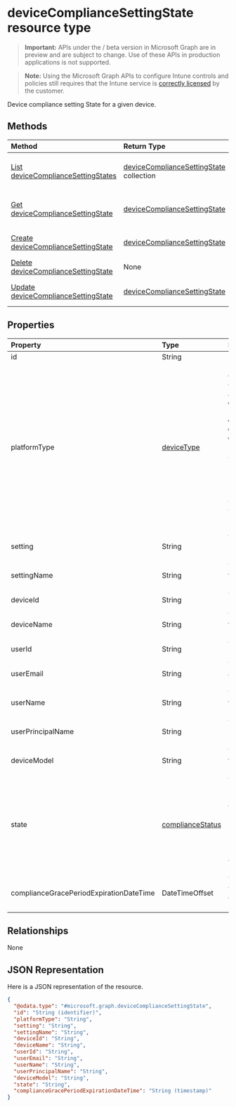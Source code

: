 ﻿# deviceComplianceSettingState resource type

> **Important:** APIs under the / beta version in Microsoft Graph are in preview and are subject to change. Use of these APIs in production applications is not supported.

> **Note:** Using the Microsoft Graph APIs to configure Intune controls and policies still requires that the Intune service is [correctly licensed](https://go.microsoft.com/fwlink/?linkid=839381) by the customer.

Device compliance setting State for a given device.
## Methods
|Method|Return Type|Description|
|:---|:---|:---|
|[List deviceComplianceSettingStates](../api/intune-deviceconfig-devicecompliancesettingstate-list.md)|[deviceComplianceSettingState](../resources/intune-deviceconfig-devicecompliancesettingstate.md) collection|List properties and relationships of the [deviceComplianceSettingState](../resources/intune-deviceconfig-devicecompliancesettingstate.md) objects.|
|[Get deviceComplianceSettingState](../api/intune-deviceconfig-devicecompliancesettingstate-get.md)|[deviceComplianceSettingState](../resources/intune-deviceconfig-devicecompliancesettingstate.md)|Read properties and relationships of the [deviceComplianceSettingState](../resources/intune-deviceconfig-devicecompliancesettingstate.md) object.|
|[Create deviceComplianceSettingState](../api/intune-deviceconfig-devicecompliancesettingstate-create.md)|[deviceComplianceSettingState](../resources/intune-deviceconfig-devicecompliancesettingstate.md)|Create a new [deviceComplianceSettingState](../resources/intune-deviceconfig-devicecompliancesettingstate.md) object.|
|[Delete deviceComplianceSettingState](../api/intune-deviceconfig-devicecompliancesettingstate-delete.md)|None|Deletes a [deviceComplianceSettingState](../resources/intune-deviceconfig-devicecompliancesettingstate.md).|
|[Update deviceComplianceSettingState](../api/intune-deviceconfig-devicecompliancesettingstate-update.md)|[deviceComplianceSettingState](../resources/intune-deviceconfig-devicecompliancesettingstate.md)|Update the properties of a [deviceComplianceSettingState](../resources/intune-deviceconfig-devicecompliancesettingstate.md) object.|

## Properties
|Property|Type|Description|
|:---|:---|:---|
|id|String|Key of the entity|
|platformType|[deviceType](../resources/intune-deviceconfig-devicetype.md)|Device platform type. Possible values are: `desktop`, `windowsRT`, `winMO6`, `nokia`, `windowsPhone`, `mac`, `winCE`, `winEmbedded`, `iPhone`, `iPad`, `iPod`, `android`, `iSocConsumer`, `unix`, `macMDM`, `holoLens`, `surfaceHub`, `androidForWork`, `androidEnterprise`, `blackberry`, `palm`, `unknown`.|
|setting|String|The setting class name and property name.|
|settingName|String|The Setting Name that is being reported|
|deviceId|String|The Device Id that is being reported|
|deviceName|String|The Device Name that is being reported|
|userId|String|The user Id that is being reported|
|userEmail|String|The User email address that is being reported|
|userName|String|The User Name that is being reported|
|userPrincipalName|String|The User PrincipalName that is being reported|
|deviceModel|String|The device model that is being reported|
|state|[complianceStatus](../resources/intune-shared-compliancestatus.md)|The compliance state of the setting. Possible values are: `unknown`, `notApplicable`, `compliant`, `remediated`, `nonCompliant`, `error`, `conflict`, `notAssigned`.|
|complianceGracePeriodExpirationDateTime|DateTimeOffset|The DateTime when device compliance grace period expires|

## Relationships
None
## JSON Representation
Here is a JSON representation of the resource.
<!-- {
  "blockType": "resource",
  "keyProperty": "id",
  "@odata.type": "microsoft.graph.deviceComplianceSettingState"
}
-->
``` json
{
  "@odata.type": "#microsoft.graph.deviceComplianceSettingState",
  "id": "String (identifier)",
  "platformType": "String",
  "setting": "String",
  "settingName": "String",
  "deviceId": "String",
  "deviceName": "String",
  "userId": "String",
  "userEmail": "String",
  "userName": "String",
  "userPrincipalName": "String",
  "deviceModel": "String",
  "state": "String",
  "complianceGracePeriodExpirationDateTime": "String (timestamp)"
}
```











